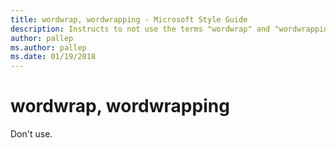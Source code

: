 ```yaml
---
title: wordwrap, wordwrapping - Microsoft Style Guide
description: Instructs to not use the terms "wordwrap" and "wordwrapping."
author: pallep
ms.author: pallep
ms.date: 01/19/2018
---
```


# wordwrap, wordwrapping

Don't use.

